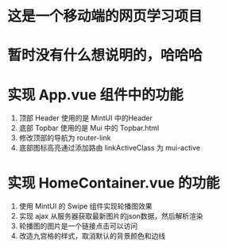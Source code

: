 这是一个移动端的网页学习项目
===

# 暂时没有什么想说明的，哈哈哈

# 实现 App.vue 组件中的功能
1. 顶部 Header 使用的是 MintUI 中的Header
2. 底部 Topbar 使用的是 Mui 中的 Topbar.html
3. 修改顶部的导航为 router-link 
4. 底部图标高亮通过添加路由 linkActiveClass 为 mui-active

# 实现 HomeContainer.vue 的功能
1. 使用 MintUI 的 Swipe 组件实现轮播图效果
2. 实现 ajax 从服务器获取最新图片的json数据，然后解析渲染
3. 轮播图的图片是一个链接点击可以访问
4. 改造九宫格的样式，取消默认的背景颜色和边线